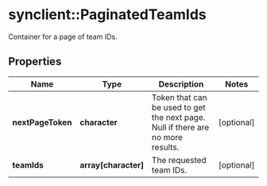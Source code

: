 # synclient::PaginatedTeamIds

Container for a page of team IDs.
## Properties
Name | Type | Description | Notes
------------ | ------------- | ------------- | -------------
**nextPageToken** | **character** | Token that can be used to get the next page. Null if there are no more results. | [optional] 
**teamIds** | **array[character]** | The requested team IDs. | [optional] 


